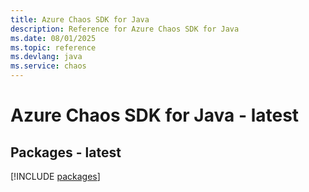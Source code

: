 ```yaml
---
title: Azure Chaos SDK for Java
description: Reference for Azure Chaos SDK for Java
ms.date: 08/01/2025
ms.topic: reference
ms.devlang: java
ms.service: chaos
---
```

# Azure Chaos SDK for Java - latest
## Packages - latest
[!INCLUDE [packages](chaos-index.md)]